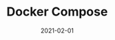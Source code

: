 ---
title: "Docker Compose"
linkTitle: "Compose"
weight: 2000
date: 2021-02-01
description: >
  Docker Compose
---